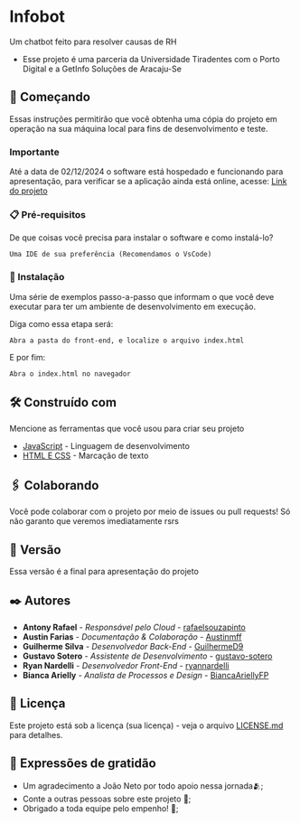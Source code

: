 # Infobot

Um chatbot feito para resolver causas de RH

* Esse projeto é uma parceria da Universidade Tiradentes com o Porto Digital e a GetInfo Soluções de Aracaju-Se

## 🚀 Começando

Essas instruções permitirão que você obtenha uma cópia do projeto em operação na sua máquina local para fins de desenvolvimento e teste.

### Importante
Até a data de 02/12/2024 o software está hospedado e funcionando para apresentação, para verificar se a aplicação ainda está online, acesse:
[Link do projeto](https://squad05-portodigital.github.io/Front-end/)


### 📋 Pré-requisitos

De que coisas você precisa para instalar o software e como instalá-lo?

```
Uma IDE de sua preferência (Recomendamos o VsCode)
```

### 🔧 Instalação

Uma série de exemplos passo-a-passo que informam o que você deve executar para ter um ambiente de desenvolvimento em execução.

Diga como essa etapa será:

```
Abra a pasta do front-end, e localize o arquivo index.html
```

E por fim:

```
Abra o index.html no navegador
```


## 🛠️ Construído com

Mencione as ferramentas que você usou para criar seu projeto

* [JavaScript](https://developer.mozilla.org/pt-BR/docs/Web/JavaScript) - Linguagem de desenvolvimento
* [HTML E CSS](https://www.w3schools.com/html/) - Marcação de texto


## 🖇️ Colaborando

Você pode colaborar com o projeto por meio de issues ou pull requests! Só não garanto que veremos imediatamente rsrs

## 📌 Versão

Essa versão é a final para apresentação do projeto

## ✒️ Autores


* **Antony Rafael** - *Responsável pelo Cloud* - [rafaelsouzapinto](https://github.com/rafaelsouzapinto)
* **Austin Farias** - *Documentação & Colaboração* - [Austinmff](https://github.com/Austinmff)
* **Guilherme Silva** - *Desenvolvedor Back-End* - [GuilhermeD9](https://github.com/GuilhermeD9)
* **Gustavo Sotero** - *Assistente de Desenvolvimento* - [gustavo-sotero](https://github.com/gustavo-sotero)
* **Ryan Nardelli** - *Desenvolvedor Front-End* - [ryannardelli](https://github.com/ryannardelli)
* **Bianca Arielly** - *Analista de Processos e Design* - [BiancaAriellyFP](https://github.com/BiancaAriellyFP)
  

## 📄 Licença

Este projeto está sob a licença (sua licença) - veja o arquivo [LICENSE.md](https://github.com/Squad05-PortoDigital/Back-end/blob/main/LICENSE) para detalhes.

## 🎁 Expressões de gratidão

* Um agradecimento a João Neto por todo apoio nessa jornada🫂;
* Conte a outras pessoas sobre este projeto 📢;
* Obrigado a toda equipe pelo empenho! 🍺;
